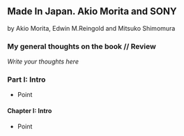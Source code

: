## Made In Japan. Akio Morita and SONY

by Akio Morita, Edwin M.Reingold and Mitsuko Shimomura

### My general thoughts on the book // Review
*Write your thoughts here*


### Part I: Intro

* Point

#### Chapter I: Intro

* Point


